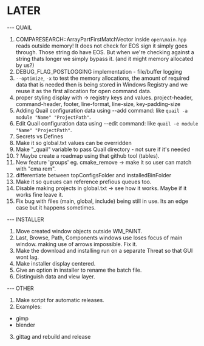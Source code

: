 # LATER


--- QUAIL

01. COMPARESEARCH::ArrayPartFirstMatchVector inside `open\main.hpp` reads outside memory!
	It does not check for EOS sign it simply goes through. Those string do have EOS.
	But when we're checking against a string thats longer we simply bypass it. (and it might memory allocated by us?)
02. DEBUG_FLAG_POSTLOGGING implementation - file/buffer logging
03. `--optimize`, `-x` to test the memory allocations, the amount of required data that is needed 
	then is being stored in Windows Registry and we reuse it as the first allocation for open command data.
04. proper styling display with -> registry keys and values.
	project-header, command-header, footer, line-format, line-size, key-padding-size
05. Adding Quail configuration data using --add command: like `quail -a module "Name" "ProjectPath"`.
06. Edit Quail configuration data using --edit command: like `quail -e module "Name" "ProjectPath"`.
07. Secrets vs Defines
08. Make it so global.txt values can be overridden
09. Make "_quail" variable to pass Quail directory - not sure if it's needed
10. ? Maybe create a roadmap using that github tool (tables).
11. New feature 'groups' eg. cmake_remove -> make it so user can match with "cma rem".
12. differentiate between topConfigsFolder and installedBinFolder
13. Make it so queues can reference prefious queues too.
14. Disable making projects in global.txt -> see how it works. Maybe if it works fine leave it.
15. Fix bug with files (main, global, include) being still in use. Its an edge case but it happens sometimes.

--- INSTALLER

01. Move created window objects outside WM_PAINT.
02. Last, Browse, Path, Components windows use loses focus of main window. making use of arrows impossible. Fix it.
03. Make the download and installing run on a separate Threat so that GUI wont lag.
04. Make installer display centered.
05. Give an option in installer to rename the batch file.
06. Distinguish data and view layer.

--- OTHER

01. Make script for automatic releases.
02. Examples:
- gimp
- blender
03. gittag and rebuild and release
